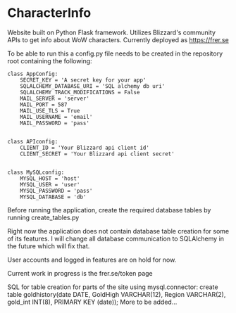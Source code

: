 # CharacterInfo
Website built on Python Flask framework. Utilizes Blizzard's community APIs to get info about WoW characters.
Currently deployed as https://frer.se

To be able to run this a config.py file needs to be created in the repository root containing the following:
```
class AppConfig:
    SECRET_KEY = 'A secret key for your app'
    SQLALCHEMY_DATABASE_URI = 'SQL alchemy db uri'
    SQLALCHEMY_TRACK_MODIFICATIONS = False
    MAIL_SERVER = 'server'
    MAIL_PORT = 587
    MAIL_USE_TLS = True
    MAIL_USERNAME = 'email'
    MAIL_PASSWORD = 'pass'


class APIconfig:
    CLIENT_ID = 'Your Blizzard api client id'
    CLIENT_SECRET = 'Your Blizzard api client secret'


class MySQLconfig:
    MYSQL_HOST = 'host'
    MYSQL_USER = 'user'
    MYSQL_PASSWORD = 'pass'
    MYSQL_DATABASE = 'db'
```
Before running the application, create the required database tables by running create_tables.py

Right now the application does not contain database table creation for some of its features.
I will change all database communication to SQLAlchemy in the future which will fix that.

User accounts and logged in features are on hold for now.

Current work in progress is the frer.se/token page

SQL for table creation for parts of the site using mysql.connector:
create table goldhistory(date DATE, GoldHigh VARCHAR(12), Region VARCHAR(2), gold_int INT(8), PRIMARY KEY (date));
More to be added...
